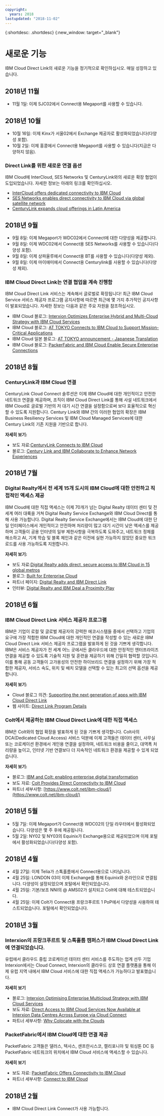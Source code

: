 ```yaml
---
copyright:
  years: 2018
lastupdated: "2018-11-02"
---
```


{:shortdesc: .shortdesc}
{:new_window: target="_blank"}

# 새로운 기능

IBM Cloud Direct Link의 새로운 기능을 정기적으로 확인하십시오. 매일 성장하고 있습니다.

## 2018년 11월

* 11월 1일: 이제 SJC02에서 Connect용 Megaport를 사용할 수 있습니다.

## 2018년 10월

* 10월 16일: 이제 Kinx가 서울02에서 Exchange 제공자로 활성화되었습니다(다양성 포함).
* 10월 2일: 이제 홍콩에서 Connect용 Megaport를 사용할 수 있습니다(지금은 다양하지 않음).

### Direct Link를 위한 새로운 연결 옵션
 
IBM Cloud에 InterCloud, SES Networks 및 CenturyLink와의 새로운 확장 협업이 도입되었습니다. 자세한 정보는 아래의 링크를 확인하십시오. 
 
* [InterCloud offers dedicated connectivity to IBM Cloud](https://digitalisationworld.com/news/55529/intercloud-offers-dedicated-connectivity-to-ibm-cloud)
* [SES Networks enables direct connectivity to IBM Cloud via global satellite network](https://www.ses.com/press-release/ses-networks-enables-direct-connectivity-ibm-cloud-global-satellite-network)
* [CenturyLink expands cloud offerings in Latin America](http://news.centurylink.com/2018-10-04-CenturyLink-expands-cloud-offerings-in-Latin-America)


## 2018년 9월

* 9월 8일: 이제 Megaport가 WDC02에서 Connect에 대한 다양성을 제공합니다.
* 9월 8일: 이제 WDC02에서 Connect용 SES Networks를 사용할 수 있습니다(다양성 포함).
* 9월 8일: 이제 상파울루에서 Connect용 BT를 사용할 수 있습니다(다양성 제외).
* 9월 8일: 이제 마이애미에서 Connect용 Centurylink를 사용할 수 있습니다(다양성 제외).

### IBM Cloud Direct Link는 연결 협업을 계속 진행함

IBM Cloud Direct Link 서비스는 계속해서 글로벌로 확장됩니다! 최근 IBM Cloud Service 서비스 제공자 프로그램 공지사항에 따르면 최근에 몇 가지 추가적인 공지사항이 발표되었습니다. 자세한 정보는 다음과 같은 주요 자원을 참조하십시오.
 
* IBM Cloud 블로그: [Interxion Optimizes Enterprise Hybrid and Multi-Cloud Strategy with IBM Cloud Services](https://www.ibm.com/blogs/bluemix/2018/09/interxion-enterprise-ibm-cloud-services/)
* IBM Cloud 블로그: [AT TOKYO Connects to IBM Cloud to Support Mission-Critical Applications](https://www.ibm.com/blogs/bluemix/2018/08/tokyo-connects-ibm-cloud-support-mission-critical-applications/)
* IBM Cloud 일본 블로그: [AT TOKYO announcement - Japanese Translation](https://www.ibm.com/blogs/solutions/jp-ja/tokyo-connects-ibm-cloud-support-mission-critical-applications-httpswww-ibm-comblogssolutionsjp-ja/)
* IBM Cloud 블로그: [PackerFabric and IBM Cloud Enable Secure Enterprise Connections](https://www.ibm.com/blogs/bluemix/2018/08/packetfabric-ibm-enable-secure-enterprise-connections/)

## 2018년 8월

### CenturyLink과 IBM Cloud 연결
 
CenturyLink Cloud Connect 솔루션은 이제 IBM Cloud에 대한 개인적이고 안전한 네트워크 연결을 제공하며, 조직이 IBM Cloud Direct Link를 통해 사설 네트워크에서 IBM Cloud로 글로벌 기반의 저 대기 시간 연결을 설정함으로써 보다 효율적으로 혁신할 수 있도록 지원합니다. Century Link와 IBM 간의 이러한 협업의 확장은 IBM Business Resiliency Services 및 IBM Cloud Managed Services에 대한 Century Link의 기존 지원을 기반으로 합니다.
 
**자세히 보기:**
* 보도 자료:[CenturyLink Connects to IBM Cloud](http://news.centurylink.com/2018-08-01-CenturyLink-Connects-Enterprises-to-IBM-Cloud)
* 블로그: [Century Link and IBM Collaborate to Enhance Network Experiences](https://www.ibm.com/blogs/bluemix/2018/08/centurylink-ibm-enhance-network-experiences/)

## 2018년 7월

### Digital Realty에서 전 세계 15개 도시의 IBM Cloud에 대한 안전하고 직접적인 액세스 제공
 
IBM Cloud에 대한 직접 액세스는 이제 70개가 넘는 Digital Realty 데이터 센터 및 전 세계 여러 대륙을 거쳐 Digital Realty Service Exchange와 IBM Cloud Direct를 통해 사용 가능합니다. Digital Realty Service Exchange에서는 IBM Cloud에 대한 단일 인터페이스에서 개인적이고 안전하며 처리량이 많고 대기 시간이 낮은 액세스를 제공하며 고객들이 공용 인터넷의 일부 제한사항을 극복하도록 도와주고, 네트워크 정체를 해소하고 AI, 기계 학습 및 블록 체인과 같은 이전에 실현 가능하지 않았던 중요한 워크로드를 사용 가능하도록 지원합니다.
 
**자세히 보기:**
* 보도 자료:[Digital Realty adds direct, secure access to IBM Cloud in 15 global metros](http://investor.digitalrealty.com/investor-relations/news-and-events/news/news-details/2018/Digital-Realty-Adds-Direct-Secure-Access-to-IBM-Cloud-in-15-Global-Metros/default.aspx?_ga=2.4622768.2004310000.1533067916-309713252.1509692838)
* 블로그: [Built for Enterprise Cloud](https://www.ibm.com/blogs/bluemix/2018/07/digital-realty-ibm-cloud-direct-link-expand-network/)
* 파트너 페이지: [Digital Realty and IBM Direct Link](https://www.digitalrealty.com/partners/alliance-partners/ibm-direct-link/)
* 인터뷰: [Digital Realty and IBM Deal a Proximity Play](https://www.lightreading.com/data-center/data-center-infrastructure/digital-realty-ibm-deal-a-proximity-play/d/d-id/744870)


## 2018년 6월

### IBM Cloud Direct Link 서비스 제공자 프로그램

IBM은 기업이 로컬 및 글로벌 제공자의 강력한 에코시스템들 중에서 선택하고 기업의 요구에 가장 적합한 IBM Cloud에 대한 개인적인 연결을 작성할 수 있는 새로운 IBM Cloud Direct Link 서비스 제공자 프로그램을 발표하게 된 것을 기쁘게 생각합니다. IBM은 서비스 제공자가 전 세계 어느 곳에서든 클라우드에 대한 안정적인 엔터프라이즈 연결을 제공할 수 있도록 기술적 지원 및 훈련을 제공하기 위해 긴밀히 협력할 것입니다. 이를 통해 공동 고객들이 고가용성의 안전한 하이브리드 연결을 설정하기 위해 가장 적합한 제공자, 서비스 속도, 위치 및 배치 모델을 선택할 수 있는 최고의 선택 옵션을 제공합니다.
 
**자세히 보기:**
* Cloud 블로그 의견: [Supporting the next generation of apps with IBM Cloud Direct Link](https://www.ibm.com/blogs/cloud-computing/2018/06/26/next-generation-cloud-apps-ibm-cloud-direct-link/)
* 웹 사이트: [Direct Link Program Details](https://www.ibm.com/cloud/direct-link/partners)

### Colt에서 제공하는 IBM Cloud Direct Link에 대한 직접 액세스

IBM은 Colt와의 협업 확장을 발표하게 된 것을 기쁘게 생각합니다. Colt사의 DCA(Dedicated Cloud Access) 서비스 덕분에 이제 고객들은 데이터 센터, 사무실 또는 코로케이션 환경에서 개인용 연결을 설정하여, 네트워크 비용을 줄이고, 대역폭 처리량을 높이고, 인터넷 기반 연결보다 더 지속적인 네트워크 환경을 제공할 수 있게 되었습니다. 
 
**자세히 보기:**

* 블로그: [IBM and Colt: enabling enterprise digital transformation](https://www.ibm.com/blogs/bluemix/2018/06/ibm-colt-enterprise-digital-transformation/)
* 보도 자료: [Colt Provides Direct Connectivity to IBM Cloud](https://www.colt.net/resources/colt-provides-direct-connectivity-ibm-cloud/)
* 파트너 세부사항: [https://www.colt.net/ibm-cloud/](https://www.colt.net/ibm-cloud/)

## 2018년 5월

 * 5월 7일: 이제 Megaport가 Connect용 WDC02의 단일 라우터에서 활성화되었습니다. 다양성은 몇 주 후에 제공됩니다.
 * 5월 2일: NY02 및 NY03의 Equinix가 Exchange용으로 제공되었으며 이제 포털에서 활성화되었습니다(다양성 포함).

## 2018년 4월

 * 4월 27일: 이제 Telia가 스톡홀름에서 Connect용으로 나타납니다.
 * 4월 25일: LONDON 03이 이제 Exchange를 통해 Equinix와 온라인으로 연결됩니다. 다양성이 설정되었으며 포털에서 확인되었습니다.
 * 4월 25일: 기본/보조 NNI의 @ AMS02가 설치되고 Colt에 대해 테스트되었습니다.
 * 4월 25일: 이제 Colt가 Connect용 프랑크푸르트 1 PoP에서 다양성을 사용하여 테스트되었습니다. 포털에서 확인되었습니다.
 
## 2018년 3월
 
### Interxion의 프랑크푸르트 및 스톡홀름 캠퍼스가 IBM Cloud Direct Link에 연결되었습니다.
 
유럽에서 클라우드 중립 코로케이션 데이터 센터 서비스를 주도하는 업계 선두 기업 Interxion에서는 Cloud Connect, Interxion의 클라우드 상호 연결 플랫폼을 통해 이제 유럽 지역 내에서 IBM Cloud 서비스에 대한 직접 액세스가 가능하다고 발표했습니다.

**자세히 보기**

* 블로그: [Interxion Optimising Enterprise Multicloud Strategy with IBM Cloud Services](https://www.interxion.com/blogs/2018/03/interxion-optimising-enterprise-multicloud-strategy-with-ibm-cloud-services/)
* 보도 자료: [Direct Access to IBM Cloud Services Now Available at Interxion Data Centres Across Europe via Cloud Connect](https://www.interxion.com/news/2018/03/direct-access-to-ibm-cloud-services/)
* 파트너 세부사항: [Why Colocate with the Clouds](https://www.interxion.com/why-interxion/colocate-with-the-clouds/ibm/)

### PacketFabric에서 IBM Cloud에 대한 연결 제공

PacketFabric 고객들은 댈러스, 텍사스, 샌프란시스코, 캘리포니아 및 워싱톤 DC 등 PacketFabric 네트워크의 위치에서 IBM Cloud 서비스에 액세스할 수 있습니다.

**자세히 보기**

* 보도 자료: [PacketFabric Offers Connectivity to IBM Cloud](https://www.packetfabric.com/news/2018/03/06/packetfabric-offers-connectivity-to-ibm.html)
* 파트너 세부사항: [Connect to IBM Cloud](https://www.packetfabric.com/packetcor/ibm-cloud/)

## 2018년 2월
 
 * IBM Cloud Direct Link Connect가 사용 가능합니다.
